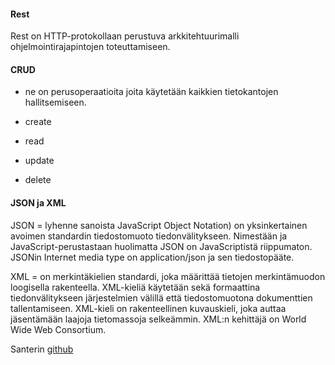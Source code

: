 #### Rest

Rest on HTTP-protokollaan perustuva arkkitehtuurimalli ohjelmointirajapintojen toteuttamiseen. 

#### CRUD

* ne on perusoperaatioita joita käytetään kaikkien tietokantojen hallitsemiseen.

* create
* read
* update
* delete

#### JSON ja XML

JSON = lyhenne sanoista JavaScript Object Notation) on yksinkertainen avoimen standardin tiedostomuoto tiedonvälitykseen. Nimestään ja JavaScript-perustastaan huolimatta JSON on JavaScriptistä riippumaton. JSONin Internet media type on application/json ja sen tiedostopääte.

XML = on merkintäkielien standardi, joka määrittää tietojen merkintämuodon loogisella rakenteella. XML-kieliä käytetään sekä formaattina tiedonvälitykseen järjestelmien välillä että tiedostomuotona dokumenttien tallentamiseen. XML-kieli on rakenteellinen kuvauskieli, joka auttaa jäsentämään laajoja tietomassoja selkeämmin. XML:n kehittäjä on World Wide Web Consortium. 

Santerin [github](https://github.com/Santeri2021)